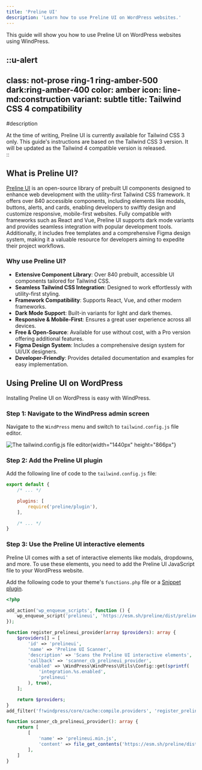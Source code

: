```yaml
---
title: 'Preline UI'
description: 'Learn how to use Preline UI on WordPress websites.'
---
```


This guide will show you how to use Preline UI on WordPress websites using WindPress.

::u-alert
---
class: not-prose ring-1 ring-amber-500 dark:ring-amber-400
color: amber
icon: line-md:construction
variant: subtle
title: Tailwind CSS 4 compatibility
---
#description
<div class="leading-6">
At the time of writing, Preline UI is currently available for Tailwind CSS 3 only. This guide's instructions are based on the Tailwind CSS 3 version. It will be updated as the Tailwind 4 compatible version is released.
</div>
::

## What is Preline UI?

[Preline UI](https://preline.co/) is an open-source library of prebuilt UI components designed to enhance web development with the utility-first Tailwind CSS framework. It offers over 840 accessible components, including elements like modals, buttons, alerts, and cards, enabling developers to swiftly design and customize responsive, mobile-first websites. Fully compatible with frameworks such as React and Vue, Preline UI supports dark mode variants and provides seamless integration with popular development tools. Additionally, it includes free templates and a comprehensive Figma design system, making it a valuable resource for developers aiming to expedite their project workflows.

### Why use Preline UI?

- **Extensive Component Library**: Over 840 prebuilt, accessible UI components tailored for Tailwind CSS.
- **Seamless Tailwind CSS Integration**: Designed to work effortlessly with utility-first styling.
- **Framework Compatibility**: Supports React, Vue, and other modern frameworks.
- **Dark Mode Support**: Built-in variants for light and dark themes.
- **Responsive & Mobile-First**: Ensures a great user experience across all devices.
- **Free & Open-Source**: Available for use without cost, with a Pro version offering additional features.
- **Figma Design System**: Includes a comprehensive design system for UI/UX designers.
- **Developer-Friendly**: Provides detailed documentation and examples for easy implementation.

## Using Preline UI on WordPress

Installing Preline UI on WordPress is easy with WindPress.

### Step 1: Navigate to the WindPress admin screen

Navigate to the `WindPress` menu and switch to `tailwind.config.js` file editor.

![The `tailwind.config.js` file editor](/img/content/docs/guide/configuration/tw-3/file-tailwind-config-js/screenshot-1.png){width="1440px" height="866px"}

### Step 2: Add the Preline UI plugin

Add the following line of code to the `tailwind.config.js` file:

```js [tailwind.config.js] {5}
export default {
    /* ... */

    plugins: [
        require('preline/plugin'),
    ],

    /* ... */
}
```

### Step 3: Use the Preline UI interactive elements

Preline UI comes with a set of interactive elements like modals, dropdowns, and more. To use these elements, you need to add the Preline UI JavaScript file to your WordPress website.


Add the following code to your theme's `functions.php` file or a [Snippet plugin](https://wordpress.org/plugins/search/Snippet/).

```php [functions.php]
<?php

add_action('wp_enqueue_scripts', function () {
    wp_enqueue_script('prelineui', 'https://esm.sh/preline/dist/preline.js?raw');
});

function register_prelineui_provider(array $providers): array {
    $providers[] = [
        'id' => 'prelineui',
        'name' => 'Preline UI Scanner',
        'description' => 'Scans the Preline UI interactive elements',
        'callback' => 'scanner_cb_prelineui_provider',
        'enabled' => \WindPress\WindPress\Utils\Config::get(sprintf(
            'integration.%s.enabled',
            'prelineui'
        ), true),
    ];

    return $providers;
}
add_filter('f!windpress/core/cache:compile.providers', 'register_prelineui_provider');

function scanner_cb_prelineui_provider(): array {
    return [
        [
            'name' => 'prelineui.min.js',
            'content' => file_get_contents('https://esm.sh/preline/dist/preline.js?raw'),
        ],
    ]
}
```